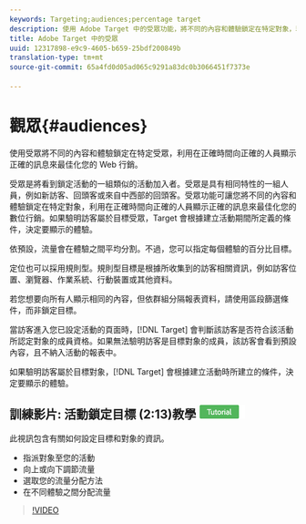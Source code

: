 ```yaml
---
keywords: Targeting;audiences;percentage target
description: 使用 Adobe Target 中的受眾功能，將不同的內容和體驗鎖定在特定對象，利用在正確時間向正確的人員顯示正確的訊息來最佳化您的數位行銷。
title: Adobe Target 中的受眾
uuid: 12317898-e9c9-4605-b659-25bdf200849b
translation-type: tm+mt
source-git-commit: 65a4fd0d05ad065c9291a83dc0b3066451f7373e

---
```



# 觀眾{#audiences}

使用受眾將不同的內容和體驗鎖定在特定受眾，利用在正確時間向正確的人員顯示正確的訊息來最佳化您的 Web 行銷。

受眾是將看到鎖定活動的一組類似的活動加入者。受眾是具有相同特性的一組人員，例如新訪客、回頭客或來自中西部的回頭客。受眾功能可讓您將不同的內容和體驗鎖定在特定對象，利用在正確時間向正確的人員顯示正確的訊息來最佳化您的數位行銷。如果驗明訪客屬於目標受眾，Target 會根據建立活動期間所定義的條件，決定要顯示的體驗。

依預設，流量會在體驗之間平均分割。不過，您可以指定每個體驗的百分比目標。

定位也可以採用規則型。規則型目標是根據所收集到的訪客相關資訊，例如訪客位置、瀏覽器、作業系統、行動裝置或其他資料。

若您想要向所有人顯示相同的內容，但依群組分隔報表資料，請使用區段篩選條件，而非鎖定目標。

當訪客進入您已設定活動的頁面時，[!DNL Target] 會判斷該訪客是否符合該活動所認定對象的成員資格。如果無法驗明訪客是目標對象的成員，該訪客會看到預設內容，且不納入活動的報表中。

如果驗明訪客屬於目標對象，[!DNL Target] 會根據建立活動時所建立的條件，決定要顯示的體驗。

## 訓練影片: 活動鎖定目標 (2:13)教學 ![課程徽章](/help/assets/tutorial.png)

此視訊包含有關如何設定目標和對象的資訊。

* 指派對象至您的活動
* 向上或向下調節流量
* 選取您的流量分配方法
* 在不同體驗之間分配流量

>[!VIDEO](https://video.tv.adobe.com/v/17385)
